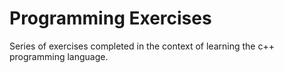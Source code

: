 # Programming Exercises

Series of exercises completed in the context of learning the c++ programming language.
